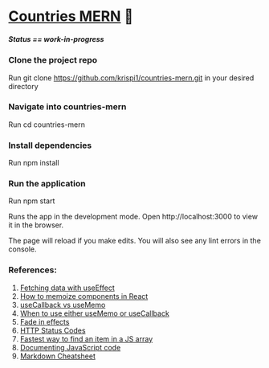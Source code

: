 # [Countries MERN](https://countriesmern.netlify.com/) 🚀

##### Status == work-in-progress

### Clone the project repo
Run git clone https://github.com/krispi1/countries-mern.git in your desired directory

### Navigate into countries-mern
Run cd countries-mern

### Install dependencies
Run npm install

### Run the application
Run npm start

Runs the app in the development mode.
Open http://localhost:3000 to view it in the browser.

The page will reload if you make edits.
You will also see any lint errors in the console.

### References:
001. [Fetching data with useEffect](https://www.robinwieruch.de/react-hooks-fetch-data)
002. [How to memoize components in React](https://medium.com/@rossbulat/how-to-memoize-in-react-3d20cbcd2b6e)
003. [useCallback vs useMemo](https://blog.hackages.io/react-hooks-usecallback-and-usememo-8d5bb2b67231)
004. [When to use either useMemo or useCallback](https://kentcdodds.com/blog/usememo-and-usecallback)
005. [Fade in effects](https://codepad.co/snippet/smooth-css-fade-in-on-page-load-animation)
006. [HTTP Status Codes](https://en.wikipedia.org/wiki/List_of_HTTP_status_codes)
007. [Fastest way to find an item in a JS array](http://www.andygup.net/fastest-way-to-find-an-item-in-a-javascript-array/)
008. [Documenting JavaScript code](https://gomakethings.com/whats-the-best-way-to-document-javascript/)
009. [Markdown Cheatsheet](https://github.com/adam-p/markdown-here/wiki/Markdown-Cheatsheet)

